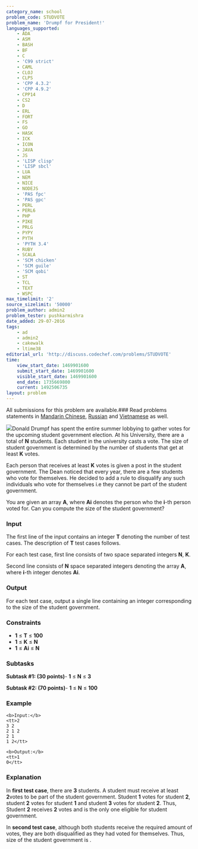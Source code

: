 ```yaml
---
category_name: school
problem_code: STUDVOTE
problem_name: 'Drumpf for President!'
languages_supported:
    - ADA
    - ASM
    - BASH
    - BF
    - C
    - 'C99 strict'
    - CAML
    - CLOJ
    - CLPS
    - 'CPP 4.3.2'
    - 'CPP 4.9.2'
    - CPP14
    - CS2
    - D
    - ERL
    - FORT
    - FS
    - GO
    - HASK
    - ICK
    - ICON
    - JAVA
    - JS
    - 'LISP clisp'
    - 'LISP sbcl'
    - LUA
    - NEM
    - NICE
    - NODEJS
    - 'PAS fpc'
    - 'PAS gpc'
    - PERL
    - PERL6
    - PHP
    - PIKE
    - PRLG
    - PYPY
    - PYTH
    - 'PYTH 3.4'
    - RUBY
    - SCALA
    - 'SCM chicken'
    - 'SCM guile'
    - 'SCM qobi'
    - ST
    - TCL
    - TEXT
    - WSPC
max_timelimit: '2'
source_sizelimit: '50000'
problem_author: admin2
problem_tester: pushkarmishra
date_added: 29-07-2016
tags:
    - ad
    - admin2
    - cakewalk
    - ltime38
editorial_url: 'http://discuss.codechef.com/problems/STUDVOTE'
time:
    view_start_date: 1469901600
    submit_start_date: 1469901600
    visible_start_date: 1469901600
    end_date: 1735669800
    current: 1492506735
layout: problem
---
```

All submissions for this problem are available.###  Read problems statements in [Mandarin Chinese](http://www.codechef.com/download/translated/LTIME38/mandarin/STUDVOTE.pdf), [Russian](http://www.codechef.com/download/translated/LTIME38/russian/STUDVOTE.pdf) and [Vietnamese](http://www.codechef.com/download/translated/LTIME38/vietnamese/STUDVOTE.pdf) as well.

![](https://codechef_shared.s3.amazonaws.com/upfiles/young-donald-trump-military-school.jpg)Donald Drumpf has spent the entire summer lobbying to gather votes for the upcoming student government election. At his University, there are a total of **N** students. Each student in the university casts a vote. The size of student government is determined by the number of students that get at least **K** votes.

Each person that receives at least **K** votes is given a post in the student government. The Dean noticed that every year, there are a few students who vote for themselves. He decided to add a rule to disqualify any such individuals who vote for themselves i.e they cannot be part of the student government.

You are given an array **A**, where **Ai** denotes the person who the **i**-th person voted for. Can you compute the size of the student government?

### Input

The first line of the input contains an integer **T** denoting the number of test cases. The description of **T** test cases follows.

For each test case, first line consists of two space separated integers **N**, **K**.

Second line consists of **N** space separated integers denoting the array **A**, where **i**-th integer denotes **Ai**.

### Output

For each test case, output a single line containing an integer corresponding to the size of the student government.

### Constraints

- **1** ≤ **T** ≤ **100**
- **1** ≤ **K** ≤ **N**
- **1** ≤ **Ai** ≤ **N**

### Subtasks

**Subtask #1: (30 points)**- **1** ≤ **N** ≤ **3**

**Subtask #2: (70 points)**- **1** ≤ **N** ≤ **100**

### Example

```
<b>Input:</b>
<tt>2
3 2
2 1 2
2 1
1 2</tt>

<b>Output:</b>
<tt>1
0</tt>

```
### Explanation

In **first test case**, there are **3** students. A student must receive at least **2**votes to be part of the student government. Student **1** votes for student **2**, student **2** votes for student **1** and student **3** votes for student **2**. Thus, Student **2** receives **2** votes and is the only one eligible for student government.

In **second test case**, although both students receive the required amount of votes, they are both disqualified as they had voted for themselves. Thus, size of the student government is .